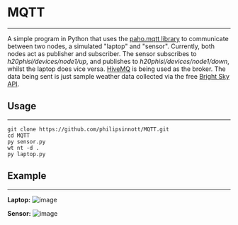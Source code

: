 # MQTT
---
A simple program in Python that uses the [paho.mqtt library](https://pypi.org/project/paho-mqtt) to communicate between two nodes, a simulated "laptop" and "sensor". Currently, both nodes act as publisher and subscriber. The sensor subscribes to *h20phisi/devices/node1/up*, and publishes to *h20phisi/devices/node1/down*, whilst the laptop does vice versa. [HiveMQ](broker.hivemq.com) is being used as the broker. The data being sent is just sample weather data collected via the free [Bright Sky API](https://brightsky.dev/).

## Usage
---
```
git clone https://github.com/philipsinnott/MQTT.git
cd MQTT
py sensor.py
wt nt -d .
py laptop.py
```

## Example
---
**Laptop:**
![image](https://user-images.githubusercontent.com/56341190/227933807-6285120b-3127-470e-826e-13d2230bdbe9.png)


**Sensor:**
![image](https://user-images.githubusercontent.com/56341190/227933674-c485d26c-88ba-42a6-8fb1-237ef0b5c10b.png)
